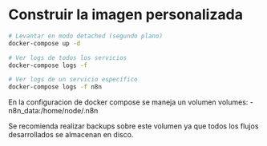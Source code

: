 # Construir la imagen personalizada
```bash
# Levantar en modo detached (segundo plano)
docker-compose up -d

# Ver logs de todos los servicios
docker-compose logs -f

# Ver logs de un servicio específico
docker-compose logs -f n8n
```

En la configuracion de docker compose se maneja un volumen 
volumes:
      - n8n_data:/home/node/.n8n

Se recomienda realizar backups sobre este volumen ya que todos los flujos desarrollados se almacenan en disco.